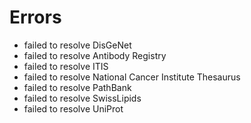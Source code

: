 # Errors

- failed to resolve DisGeNet
- failed to resolve Antibody Registry
- failed to resolve ITIS
- failed to resolve National Cancer Institute Thesaurus
- failed to resolve PathBank
- failed to resolve SwissLipids
- failed to resolve UniProt